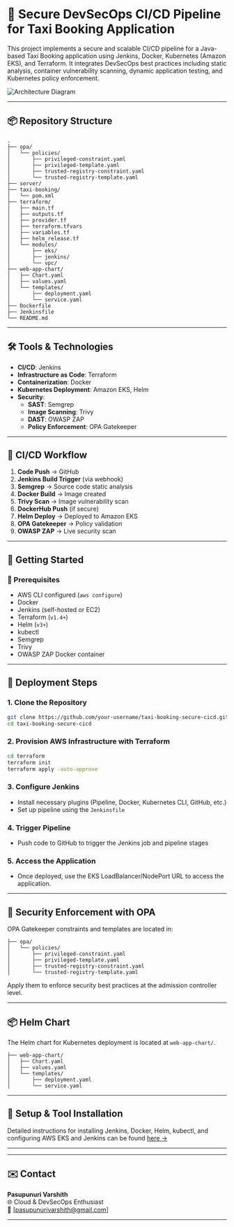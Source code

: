 
# 🚀 Secure DevSecOps CI/CD Pipeline for Taxi Booking Application

This project implements a secure and scalable CI/CD pipeline for a Java-based Taxi Booking application using Jenkins, Docker, Kubernetes (Amazon EKS), and Terraform. It integrates DevSecOps best practices including static analysis, container vulnerability scanning, dynamic application testing, and Kubernetes policy enforcement.

![Architecture Diagram](./A_digital_diagram_showcases_a_DevSecOps_CI/CD_Pipe.png)

---

## 📦 Repository Structure
```
.
├── opa/
│   └── policies/
│       ├── privileged-constraint.yaml
│       ├── privileged-template.yaml
│       ├── trusted-registry-constraint.yaml
│       └── trusted-registry-template.yaml
├── server/
├── taxi-booking/
│   └── pom.xml
├── terraform/
│   ├── main.tf
│   ├── outputs.tf
│   ├── provider.tf
│   ├── terraform.tfvars
│   ├── variables.tf
│   ├── helm_release.tf
│   └── modules/
│       ├── eks/
│       ├── jenkins/
│       └── vpc/
├── web-app-chart/
│   ├── Chart.yaml
│   ├── values.yaml
│   └── templates/
│       ├── deployment.yaml
│       └── service.yaml
├── Dockerfile
├── Jenkinsfile
└── README.md
```

---

## 🛠 Tools & Technologies

- **CI/CD**: Jenkins
- **Infrastructure as Code**: Terraform
- **Containerization**: Docker
- **Kubernetes Deployment**: Amazon EKS, Helm
- **Security**:
  - **SAST**: Semgrep
  - **Image Scanning**: Trivy
  - **DAST**: OWASP ZAP
  - **Policy Enforcement**: OPA Gatekeeper

---

## 🔁 CI/CD Workflow

1. **Code Push** → GitHub
2. **Jenkins Build Trigger** (via webhook)
3. **Semgrep** → Source code static analysis
4. **Docker Build** → Image created
5. **Trivy Scan** → Image vulnerability scan
6. **DockerHub Push** (if secure)
7. **Helm Deploy** → Deployed to Amazon EKS
8. **OPA Gatekeeper** → Policy validation
9. **OWASP ZAP** → Live security scan

---

## 🚀 Getting Started

### 🔧 Prerequisites

- AWS CLI configured (`aws configure`)
- Docker
- Jenkins (self-hosted or EC2)
- Terraform (`v1.4+`)
- Helm (`v3+`)
- kubectl
- Semgrep
- Trivy
- OWASP ZAP Docker container

---

## 🧪 Deployment Steps

### 1. Clone the Repository

```bash
git clone https://github.com/your-username/taxi-booking-secure-cicd.git
cd taxi-booking-secure-cicd
```

### 2. Provision AWS Infrastructure with Terraform

```bash
cd terraform
terraform init
terraform apply -auto-approve
```

### 3. Configure Jenkins

- Install necessary plugins (Pipeline, Docker, Kubernetes CLI, GitHub, etc.)
- Set up pipeline using the `Jenkinsfile`

### 4. Trigger Pipeline

- Push code to GitHub to trigger the Jenkins job and pipeline stages

### 5. Access the Application

- Once deployed, use the EKS LoadBalancer/NodePort URL to access the application.

---

## 🔐 Security Enforcement with OPA

OPA Gatekeeper constraints and templates are located in:

```
├── opa/
│   └── policies/
│       ├── privileged-constraint.yaml
│       ├── privileged-template.yaml
│       ├── trusted-registry-constraint.yaml
│       └── trusted-registry-template.yaml
```

Apply them to enforce security best practices at the admission controller level.

---

## 📦 Helm Chart

The Helm chart for Kubernetes deployment is located at `web-app-chart/`.

```
├── web-app-chart/
│   ├── Chart.yaml
│   ├── values.yaml
│   └── templates/
│       ├── deployment.yaml
│       └── service.yaml
```

---

## 📂 Setup & Tool Installation

Detailed instructions for installing Jenkins, Docker, Helm, kubectl, and configuring AWS EKS and Jenkins can be found [here →](./setup-docs/installation.md)

---

---

## ✉️ Contact

**Pasupunuri Varshith**  
🌐 Cloud & DevSecOps Enthusiast  
📧 [pasupunurivarshith@gmail.com]

---

